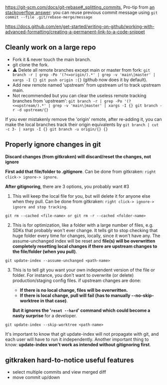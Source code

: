 https://git-scm.com/docs/git-rebase#_splitting_commits, Pro-tip from [an stackoverflow answer](https://stackoverflow.com/questions/6217156/break-a-previous-commit-into-multiple-commits/43138338#43138338): you can reuse previous commit message using `git commit --file .git/rebase-merge/message`

https://docs.github.com/en/get-started/writing-on-github/working-with-advanced-formatting/creating-a-permanent-link-to-a-code-snippet

## Cleanly work on a large repo

- Fork it & never touch the main branch.
- git clone the fork.
- :warning: Delete all remote branches except main or master from fork: `git branch -r | grep -Po '(?<=origin/).*' | grep -v 'main\|master' | xargs -I {} git push origin :{}` (github now does it by default).
- Add new remote named 'upstream' from upstream url to track upstream main.
- Not recommended but you can clear the useless remote tracking branches from 'upstream': `git branch -r | grep -Po '(?<=upstream/).*' | grep -v 'main\|master' | xargs -I {} git branch -r -d upstream/{}`

If you ever mistakenly remove the 'origin' remote, after re-adding it, you can make the local branches track their origin equivalents by `git branch | cut -c 3- | xargs -I {} git branch -u origin/{} {}`


## Properly ignore changes in git

**Discard changes (from gitkraken) will discard/reset the changes, not ignore**

**First add that file/folder to .gitignore**. Can be done from gitkraken: `right click-> ignore-> ignore`.

**After gitignoring**, there are 3 options, you probably want #3

1. This will keep the local file for you, but will delete it for anyone else when they pull. Can be done from gitkraken: `right click-> ignore-> ignore and stop tracking`.

```
git rm --cached <file-name> or git rm -r --cached <folder-name>
```

2. This is for optimization, like a folder with a large number of files, e.g. SDKs that probably won't ever change. It tells git to stop checking that huge folder every time for changes, locally, since it won't have any. The assume-unchanged index will be reset and **file(s) will be overwritten completely resetting local changes if there are upstream changes to the file/folder (when you pull)**.

```
git update-index --assume-unchanged <path-name>
```

3. This is to tell git you want your own independent version of the file or folder. For instance, you don't want to overwrite (or delete) production/staging config files. if upstream changes are done:
    - **If there is no local change, files will be overwritten.**
    - **If there is local change, pull will fail (has to manually --no-skip-worktree in that case)**.

    **But it ignores the ‘`reset --hard`' command which could become a nasty surprise** for a developer.

```
git update-index --skip-worktree <path-name>
```

It's important to know that git update-index will not propagate with git, and each user will have to run it independently. Another important thing to know: **update-index won't work as intended without gitignoring first**.

## gitkraken hard-to-notice useful features

- select multiple commits and view merged diff
- move commit up/down
